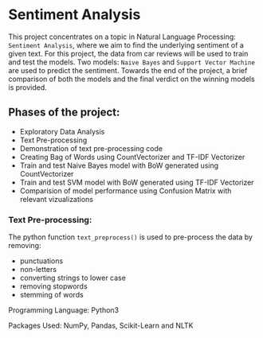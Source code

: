 # Sentiment Analysis

This project concentrates on a topic in Natural Language Processing: `Sentiment Analysis`, where we aim to find the underlying sentiment of a given text. For this project, the data from car reviews will be used to train and test the models. Two models: `Naive Bayes` and `Support Vector Machine` are used to predict the sentiment. Towards the end of the project, a brief comparison of both the models and the final verdict on the winning models is provided.

## Phases of the project:
- Exploratory Data Analysis
- Text Pre-processing
- Demonstration of text pre-processing code
- Creating Bag of Words using CountVectorizer and TF-IDF Vectorizer
- Train and test Naive Bayes model with BoW generated using CountVectorizer
- Train and test SVM model with BoW generated using TF-IDF Vectorizer
- Comparision of model performance using Confusion Matrix with relevant vizualizations

### Text Pre-processing:
The python function `text_preprocess()` is used to pre-process the data by removing:
- punctuations
- non-letters
- converting strings to lower case
- removing stopwords
- stemming of words


Programming Language: Python3

Packages Used: NumPy, Pandas, Scikit-Learn and NLTK
